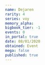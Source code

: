 ```yaml
---
name: Dejaren
rarity: 4
series: voy
memory_alpha:
bigbook_tier: -1
events: 0
in_portal: true
date: 08/01/2020
obtained: Event
mega: false
published: true
---
```



